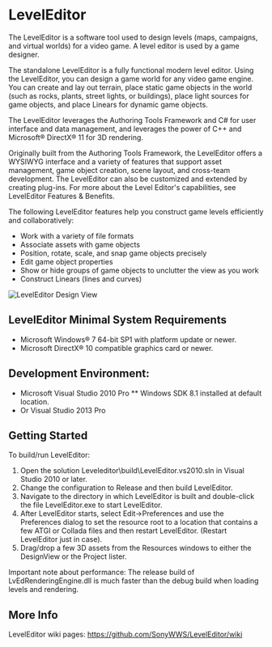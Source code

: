 LevelEditor 
===========

The LevelEditor is a software tool used to design levels (maps, campaigns, and virtual worlds) for a video game. A level editor is used by a game designer.

The standalone LevelEditor is a fully functional modern level editor. Using the LevelEditor, you can design a game world for any video game engine. You can create and lay out terrain, place static game objects in the world (such as rocks, plants, street lights, or buildings), place light sources for game objects, and place Linears for dynamic game objects.

The LevelEditor leverages the Authoring Tools Framework and C# for user interface and data management, and leverages the power of C++ and Microsoft® DirectX® 11 for 3D rendering.

Originally built from the Authoring Tools Framework, the LevelEditor offers a WYSIWYG interface and a variety of features that support asset management, game object creation, scene layout, and cross-team development. The LevelEditor can also be customized and extended by creating plug-ins. For more about the Level Editor's capabilities, see LevelEditor Features & Benefits.

The following LevelEditor features help you construct game levels efficiently and collaboratively:

* Work with a variety of file formats
* Associate assets with game objects
* Position, rotate, scale, and snap game objects precisely
* Edit game object properties
* Show or hide groups of game objects to unclutter the view as you work
* Construct Linears (lines and curves)

![LevelEditor Design View](https://raw.githubusercontent.com/wiki/SonyWWS/LevelEditor/images/LE_Lights.png?raw=true "LevelEditor Design View")


LevelEditor Minimal System Requirements
---------------------------------------
* Microsoft Windows® 7 64-bit SP1 with platform update or newer.
* Microsoft DirectX® 10 compatible graphics card or newer.

Development Environment:
------------------------
* Microsoft Visual Studio 2010 Pro
     ** Windows SDK 8.1 installed at default location.
* Or Visual Studio 2013 Pro  
   
Getting Started 
--------------- 
To build/run LevelEditor:

1. Open the solution Leveleditor\build\LevelEditor.vs2010.sln in Visual Studio 2010 or later.
1. Change the configuration to Release and then build LevelEditor.
1. Navigate to the directory in which LevelEditor is built and double-click the file LevelEditor.exe to start LevelEditor.
1. After LevelEditor starts, select Edit->Preferences and use the Preferences dialog to set the resource root to a location that contains a few ATGI or Collada files and then restart LevelEditor. (Restart LevelEditor just in case).
1. Drag/drop a few 3D assets from the Resources windows to either the DesignView or the Project lister.


Important note about performance:
The release build of LvEdRenderingEngine.dll is much faster than the debug build
when loading levels and rendering.


More Info
---------
LevelEditor wiki pages: https://github.com/SonyWWS/LevelEditor/wiki

